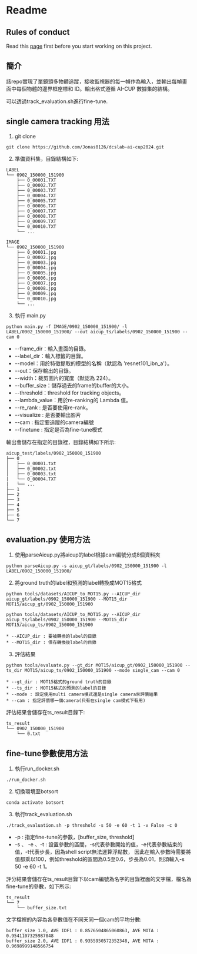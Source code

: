 # Readme

## Rules of conduct

Read this [page](https://hackmd.io/@2aRuhhznQfOr_IvFkBUYKQ/SJ0KESMzR) first before you start working on this project.

## 簡介
該repo實現了單鏡頭多物體追蹤，接收監視器的每一幀作為輸入，並輸出每幀畫面中每個物體的邊界框座標和 ID。輸出格式遵循 AI-CUP 數據集的結構。

可以透過track_evaluation.sh進行fine-tune.
## single camera tracking 用法
1. git clone
```
git clone https://github.com/Jonas0126/dcslab-ai-cup2024.git
```
2. 準備資料集，目錄結構如下:
```
LABEL
└── 0902_150000_151900
    ├── 0_00001.TXT
    ├── 0_00002.TXT
    ├── 0_00003.TXT
    ├── 0_00004.TXT
    ├── 0_00005.TXT
    ├── 0_00006.TXT
    ├── 0_00007.TXT
    ├── 0_00008.TXT
    ├── 0_00009.TXT
    └── 0_00010.TXT
    └── ...
```
```
IMAGE
└── 0902_150000_151900
    ├── 0_00001.jpg
    ├── 0_00002.jpg
    ├── 0_00003.jpg
    ├── 0_00004.jpg
    ├── 0_00005.jpg
    ├── 0_00006.jpg
    ├── 0_00007.jpg
    ├── 0_00008.jpg
    ├── 0_00009.jpg
    └── 0_00010.jpg
    └── ...
```
3. 執行 main.py
```
python main.py -f IMAGE/0902_150000_151900/ -l LABEL/0902_150000_151900/ --out aicup_ts/labels/0902_150000_151900 --cam 0
```
  * --frame_dir：輸入畫面的目錄。
  * --label_dir：輸入標籤的目錄。
  * --model：用於特徵提取的模型的名稱（默認為 'resnet101_ibn_a'）。
  * --out：保存輸出的目錄。
  * --width：裁剪圖片的寬度（默認為 224）。
  * --buffer_size：儲存過去的frame的buffer的大小。
  * --threshold：threshold for tracking objects。
  * --lambda_value：用於re-ranking的 Lambda 值。
  * --re_rank : 是否要使用re-rank。
  * --visualize : 是否要輸出影片
  * --cam : 指定要追蹤的camera編號
  * --finetune : 指定是否為fine-tune模式

輸出會儲存在指定的目錄裡，目錄結構如下所示:
```
aicup_test/labels/0902_150000_151900
├── 0
│   ├── 0_00001.txt
│   ├── 0_00002.txt
│   ├── 0_00003.txt
|   └── 0_00004.TXT
|   └── ...
├── 1
├── 2
├── 3
├── 4
├── 5
├── 6
└── 7
```
## evaluation.py 使用方法
1. 使用parseAicup.py將aicup的label根據cam編號分成8個資料夾
```
python parseAicup.py -s aicup_gt/labels/0902_150000_151900 -l LABEL/0902_150000_151900/
```
2. 將ground truth的label和預測的label轉換成MOT15格式
```
python tools/datasets/AICUP_to_MOT15.py --AICUP_dir aicup_gt/labels/0902_150000_151900 --MOT15_dir MOT15/aicup_gt/0902_150000_151900
```
```
python tools/datasets/AICUP_to_MOT15.py --AICUP_dir aicup_ts/labels/0902_150000_151900 --MOT15_dir MOT15/aicup_ts/0902_150000_151900
```
    * --AICUP_dir : 要被轉換的label的目錄
    * --MOT15_dir : 保存轉換後label的目錄
3. 評估結果
```
python tools/evaluate.py --gt_dir MOT15/aicup_gt/0902_150000_151900 --ts_dir MOT15/aicup_ts/0902_150000_151900 --mode single_cam --cam 0
```
    * --gt_dir : MOT15格式的ground truth的目錄
    * --ts_dir : MOT15格式的預測的label的目錄
    * --mode : 設定使用multi camera模式還是single camera來評價結果
    * --cam : 指定評價哪一個camera(只有在single cam模式下有用)
評估結果會儲存在ts_result目錄下:
```
ts_result
└── 0902_150000_151900
    └── 0.txt
```

## fine-tune參數使用方法
1. 執行run_docker.sh
```
./run_docker.sh
```
2. 切換環境至botsort
```
conda activate botsort
```
3. 執行track_evaluation.sh
```
./track_evaluation.sh -p threshold -s 50 -e 60 -t 1 -v False -c 0
```
* -p : 指定fine-tune的參數，[buffer_size, threshold]
* -s 、 -e 、-t : 設置參數的區間，-s代表參數開始的值，-e代表參數結束的值，-t代表步長，因為shell script無法運算浮點數，
    因此在輸入參數時需要將值都乘以100，例如threshold的區間為0.5至0.6，步長為0.01，則須輸入-s 50 -e 60 -t 1。
    
評分結果會儲存在ts_result目錄下以cam編號為名字的目錄裡面的文字檔，檔名為fine-tune的參數，如下所示:
```
ts_result
└── 7
    └── buffer_size.txt
```
文字檔裡的內容為各參數值在不同天同一個cam的平均分數:
```
buffer_size 1.0, AVE IDF1 : 0.8576504865060863, AVE MOTA : 0.9541107325987048
buffer_size 2.0, AVE IDF1 : 0.9355950572352348, AVE MOTA : 0.9698999148566754
```
